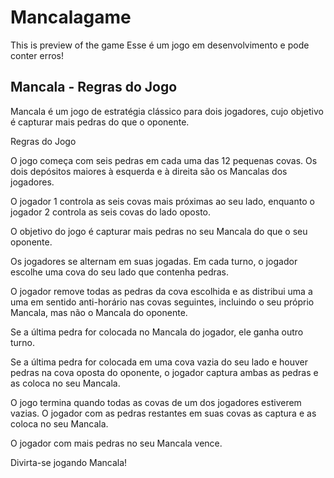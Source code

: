 # Mancalagame
This is preview of the game 
Esse é um jogo em desenvolvimento e pode conter erros!

## Mancala - Regras do Jogo

Mancala é um jogo de estratégia clássico para dois jogadores, cujo objetivo é capturar mais pedras do que o oponente.

Regras do Jogo

O jogo começa com seis pedras em cada uma das 12 pequenas covas. Os dois depósitos maiores à esquerda e à direita são os Mancalas dos jogadores.

O jogador 1 controla as seis covas mais próximas ao seu lado, enquanto o jogador 2 controla as seis covas do lado oposto.

O objetivo do jogo é capturar mais pedras no seu Mancala do que o seu oponente.

Os jogadores se alternam em suas jogadas. Em cada turno, o jogador escolhe uma cova do seu lado que contenha pedras.

O jogador remove todas as pedras da cova escolhida e as distribui uma a uma em sentido anti-horário nas covas seguintes, incluindo o seu próprio Mancala, mas não o Mancala do oponente.

Se a última pedra for colocada no Mancala do jogador, ele ganha outro turno.

Se a última pedra for colocada em uma cova vazia do seu lado e houver pedras na cova oposta do oponente, o jogador captura ambas as pedras e as coloca no seu Mancala.

O jogo termina quando todas as covas de um dos jogadores estiverem vazias. O jogador com as pedras restantes em suas covas as captura e as coloca no seu Mancala.

O jogador com mais pedras no seu Mancala vence.

Divirta-se jogando Mancala!